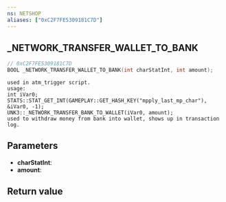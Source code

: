 ```yaml
---
ns: NETSHOP
aliases: ["0xC2F7FE5309181C7D"]
---
```

## _NETWORK_TRANSFER_WALLET_TO_BANK

```c
// 0xC2F7FE5309181C7D
BOOL _NETWORK_TRANSFER_WALLET_TO_BANK(int charStatInt, int amount);
```

```
used in atm_trigger script.  
usage:  
int iVar0; STATS::STAT_GET_INT(GAMEPLAY::GET_HASH_KEY("mpply_last_mp_char"), &iVar0, -1);  
UNK3::_NETWORK_TRANSFER_BANK_TO_WALLET(iVar0, amount);  
used to withdraw money from bank into wallet, shows up in transaction log.  
```

## Parameters
* **charStatInt**: 
* **amount**: 

## Return value
